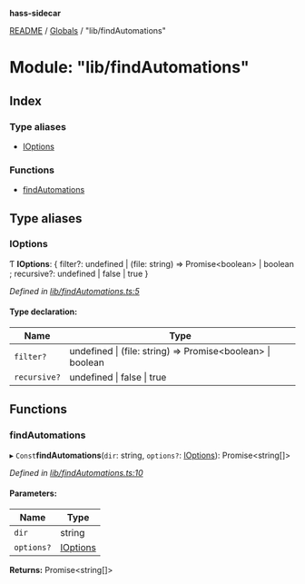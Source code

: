 **hass-sidecar**

[README](../README.md) / [Globals](../globals.md) / "lib/findAutomations"

# Module: "lib/findAutomations"

## Index

### Type aliases

* [IOptions](_lib_findautomations_.md#ioptions)

### Functions

* [findAutomations](_lib_findautomations_.md#findautomations)

## Type aliases

### IOptions

Ƭ  **IOptions**: { filter?: undefined \| (file: string) => Promise\<boolean> \| boolean ; recursive?: undefined \| false \| true  }

*Defined in [lib/findAutomations.ts:5](https://github.com/danitetus/hass-sidecar/blob/b82a103/src/lib/findAutomations.ts#L5)*

#### Type declaration:

Name | Type |
------ | ------ |
`filter?` | undefined \| (file: string) => Promise\<boolean> \| boolean |
`recursive?` | undefined \| false \| true |

## Functions

### findAutomations

▸ `Const`**findAutomations**(`dir`: string, `options?`: [IOptions](_lib_findautomations_.md#ioptions)): Promise\<string[]>

*Defined in [lib/findAutomations.ts:10](https://github.com/danitetus/hass-sidecar/blob/b82a103/src/lib/findAutomations.ts#L10)*

#### Parameters:

Name | Type |
------ | ------ |
`dir` | string |
`options?` | [IOptions](_lib_findautomations_.md#ioptions) |

**Returns:** Promise\<string[]>
